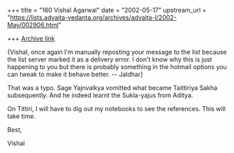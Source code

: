 +++
title = "160 Vishal Agarwal"
date = "2002-05-17"
upstream_url = "https://lists.advaita-vedanta.org/archives/advaita-l/2002-May/002906.html"

+++
[Archive link](https://lists.advaita-vedanta.org/archives/advaita-l/2002-May/002906.html)

{Vishal, once again I'm manually reposting your message to the list
because the list server marked it as a delivery error.  I don't know why
this is just happening to you but there is probably something in the
hotmail options you can tweak to make it behave better. -- Jaldhar]

That was a typo. Sage Yajnvalkya vomitted what became Taittiriya Sakha
subsequently. And he indeed learnt the Sukla-yajus from Aditya.

On Tittiri, I will have to dig out my notebooks to see the references.
This will take time.

Best,

Vishal

